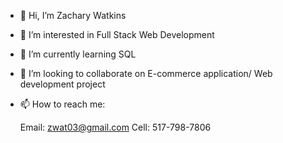 - 👋 Hi, I’m Zachary Watkins
- 👀 I’m interested in Full Stack Web Development
- 🌱 I’m currently learning SQL
- 💞️ I’m looking to collaborate on E-commerce application/ Web development project
- 📫 How to reach me:
  
  Email: zwat03@gmail.com
  Cell: 517-798-7806

<!---
ZacharyWatkins1/ZacharyWatkins1 is a ✨ special ✨ repository because its `README.md` (this file) appears on your GitHub profile.
You can click the Preview link to take a look at your changes.
--->
